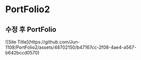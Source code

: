 # PortFolio2
<h2>수정 후 PortFolio</h2>
![Site Title](https://github.com/Jun-1108/PortFolio2/assets/48702150/b47167cc-2f08-4ae4-a567-b642bccd0570)<br>
